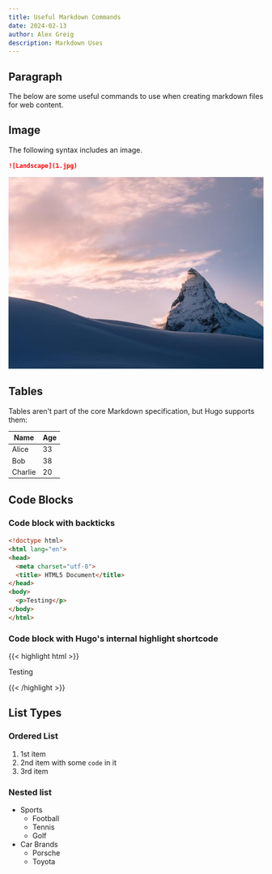 ```yaml
---
title: Useful Markdown Commands
date: 2024-02-13
author: Alex Greig
description: Markdown Uses
---
```


## Paragraph

The below are some useful commands to use when creating markdown files for web content.

## Image

The following syntax includes an image.

```markdown
![Landscape](1.jpg)
```

![Landscape](1.jpg)

## Tables

Tables aren't part of the core Markdown specification, but Hugo supports them:

   Name | Age
--------|------
   Alice | 33
   Bob | 38
   Charlie | 20

## Code Blocks

### Code block with backticks

```html
<!doctype html>
<html lang="en">
<head>
  <meta charset="utf-8">
  <title> HTML5 Document</title>
</head>
<body>
  <p>Testing</p>
</body>
</html>
```

### Code block with Hugo's internal highlight shortcode

{{< highlight html >}}
<!doctype html>
<html lang="en">
<head>
  <meta charset="utf-8">
  <title>HTML5 Document</title>
</head>
<body>
  <p>Testing</p>
</body>
</html>
{{< /highlight >}}

## List Types

### Ordered List

1. 1st item
2. 2nd item with some `code` in it
3. 3rd item

### Nested list

* Sports
  * Football
  * Tennis
  * Golf
* Car Brands
  * Porsche
  * Toyota

